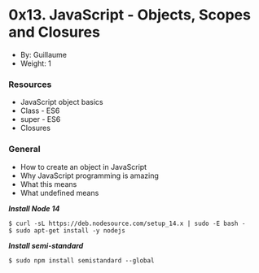 # 0x13. JavaScript - Objects, Scopes and Closures
+ By: Guillaume
+ Weight: 1

### Resources
+ JavaScript object basics
+ Class - ES6
+ super - ES6
+ Closures

### General
+ How to create an object in JavaScript
+ Why JavaScript programming is amazing
+ What this means
+ What undefined means


***Install Node 14***
```
$ curl -sL https://deb.nodesource.com/setup_14.x | sudo -E bash -
$ sudo apt-get install -y nodejs
```

***Install semi-standard***
```
$ sudo npm install semistandard --global
```

